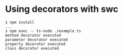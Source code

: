 # Using decorators with swc

```
❯ npm install
...
❯ npm exec -- ts-node ./example.ts
method decorator executed
parameter decorator executed
property decorator executed
class decorator executed

```